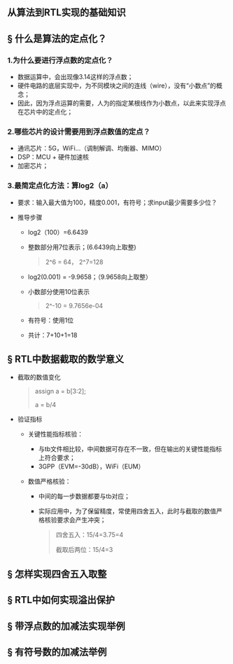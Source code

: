 ## 从算法到RTL实现的基础知识



## § 什么是算法的定点化？

### 1.为什么要进行浮点数的定点化？

+ 数据运算中，会出现像3.14这样的浮点数；
+ 硬件电路的底层实现中，为不同模块之间的连线（wire），没有“小数点”的概念；
+ 因此，因为浮点运算的需要，人为的指定某根线作为小数点，以此来实现浮点在芯片中的定点化；

### 2.哪些芯片的设计需要用到浮点数值的定点？

+ 通讯芯片：5G，WiFi...（调制解调、均衡器、MIMO）
+ DSP：MCU + 硬件加速核
+ 加密芯片；

### 3.最简定点化方法：算log2（a）

+ 要求：输入最大值为100，精度0.001，有符号；求input最少需要多少位？


+ 推导步骤

    + log2（100）=6.6439

    + 整数部分用7位表示；(6.6439向上取整)

        > 2^6 = 64， 2^7=128

    + log2(0.001) = -9.9658；（9.9658向上取整）

    + 小数部分使用10位表示

        > 2^-10 =  9.7656e-04

    + 有符号：使用1位

    + 共计：7+10+1=18

## § RTL中数据截取的数学意义

+ 截取的数值变化

    > assign a = b[3:2];
    >
    > a = b/4

+ 验证指标

    + 关键性能指标核验：

        + 与tb文件相比较，中间数据可存在不一致，但在输出的关键性能指标上符合要求；
        + 3GPP（EVM=-30dB），WiFi（EUM）

    + 数值严格核验：

        + 中间的每一步数据都要与tb对应；

        + 实际应用中，为了保留精度，常使用四舍五入，此时与截取的数值严格核验要求会产生冲突；

            > 四舍五入：15/4=3.75=4
            >
            > 截取后两位：15/4=3

## § 怎样实现四舍五入取整

## § RTL中如何实现溢出保护

## § 带浮点数的加减法实现举例

## § 有符号数的加减法举例
